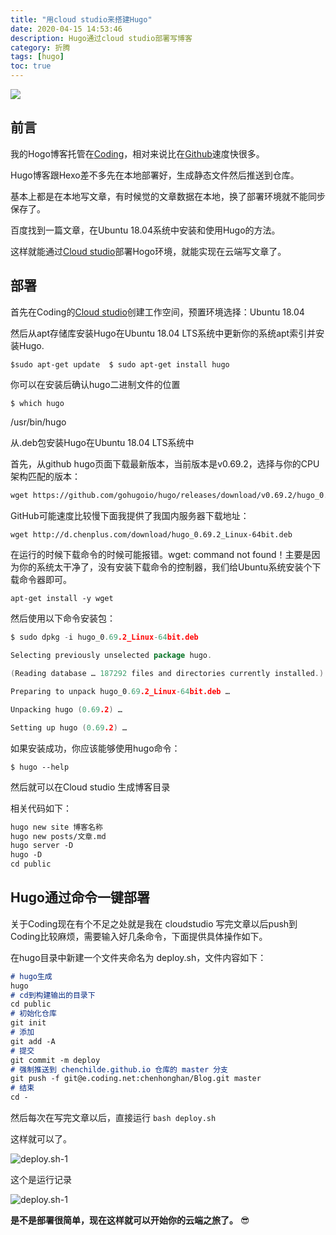 ```yaml
---
title: "用cloud studio来搭建Hugo"
date: 2020-04-15 14:53:46
description: Hugo通过cloud studio部署写博客
category: 折腾
tags: [hugo]
toc: true
---
```

![](/images/code.jpg)

## 前言

我的Hogo博客托管在[Coding](https://coding.net)，相对来说比在[Github](https://github.com)速度快很多。

Hugo博客跟Hexo差不多先在本地部署好，生成静态文件然后推送到仓库。

基本上都是在本地写文章，有时候觉的文章数据在本地，换了部署环境就不能同步保存了。

百度找到一篇文章，在Ubuntu 18.04系统中安装和使用Hugo的方法。

这样就能通过[Cloud studio](http://cloudstudio.net)部署Hogo环境，就能实现在云端写文章了。
<!--more-->
## 部署

首先在Coding的[Cloud studio](http://cloudstudio.net)创建工作空间，预置环境选择：Ubuntu 18.04

然后从apt存储库安装Hugo在Ubuntu 18.04 LTS系统中更新你的系统apt索引并安装Hugo.

`
$sudo apt-get update 
$ sudo apt-get install hugo
`

你可以在安装后确认hugo二进制文件的位置

`
$ which hugo
`

/usr/bin/hugo

从.deb包安装Hugo在Ubuntu 18.04 LTS系统中

首先，从github hugo页面下载最新版本，当前版本是v0.69.2，选择与你的CPU架构匹配的版本：


```html
wget https://github.com/gohugoio/hugo/releases/download/v0.69.2/hugo_0.54.0_Linux-64bit.deb

```
GitHub可能速度比较慢下面我提供了我国内服务器下载地址：
```html
wget http://d.chenplus.com/download/hugo_0.69.2_Linux-64bit.deb
```

在运行的时候下载命令的时候可能报错。wget: command not found！主要是因为你的系统太干净了，没有安装下载命令的控制器，我们给Ubuntu系统安装个下载命令器即可。

`
apt-get install -y wget
`

然后使用以下命令安装包：

```go 
$ sudo dpkg -i hugo_0.69.2_Linux-64bit.deb

Selecting previously unselected package hugo.

(Reading database … 187292 files and directories currently installed.)

Preparing to unpack hugo_0.69.2_Linux-64bit.deb …

Unpacking hugo (0.69.2) …

Setting up hugo (0.69.2) …
```

如果安装成功，你应该能够使用hugo命令：

`
$ hugo --help
`

然后就可以在Cloud studio 生成博客目录

相关代码如下：

```Markdown
hugo new site 博客名称
hugo new posts/文章.md
hugo server -D
hugo -D
cd public
```
## Hugo通过命令一键部署

关于Coding现在有个不足之处就是我在 cloudstudio 写完文章以后push到Coding比较麻烦，需要输入好几条命令，下面提供具体操作如下。

在hugo目录中新建一个文件夹命名为 deploy.sh，文件内容如下：
```Markdown
# hugo生成
hugo
# cd到构建输出的目录下
cd public
# 初始化仓库
git init
# 添加
git add -A
# 提交
git commit -m deploy
# 强制推送到 chenchilde.github.io 仓库的 master 分支
git push -f git@e.coding.net:chenhonghan/Blog.git master
# 结束
cd -
```

然后每次在写完文章以后，直接运行 `bash deploy.sh`

这样就可以了。

![deploy.sh-1](/images/Cs1.png)

这个是运行记录

![deploy.sh-1](/images/Cs2.png)

**是不是部署很简单，现在这样就可以开始你的云端之旅了。**  😎

